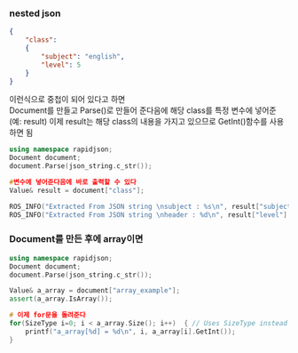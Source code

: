 
### nested json 
```json
{
	"class":
	{
		"subject": "english",
		"level": 5
	}
}
```

이런식으로 중첩이 되어 있다고 하면   
Document를 만들고 Parse()로 만들어 준다음에 해당 class를 특정 변수에 넣어준 (예: result)
이제 result는 해당 class의 내용을 가지고 있으므로 GetInt()함수를 사용하면 됨

```cpp
using namespace rapidjson;
Document document;
document.Parse(json_string.c_str());

#변수에 넣어준다음에 바로 출력할 수 있다
Value& result = document["class"];

ROS_INFO("Extracted From JSON string \nsubject : %s\n", result["subject"].GetString());
ROS_INFO("Extracted From JSON string \nheader : %d\n", result["level"].GetInt());

```



### Document를 만든 후에 array이면 

```cpp
using namespace rapidjson;
Document document;
document.Parse(json_string.c_str());

Value& a_array = document["array_example"];
assert(a_array.IsArray());

# 이제 for문을 돌려준다
for(SizeType i=0; i < a_array.Size(); i++)  { // Uses SizeType instead of size_t
	printf("a_array[%d] = %d\n", i, a_array[i].GetInt());
}
```

